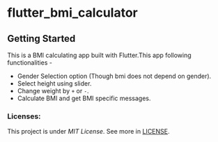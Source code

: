 # flutter_bmi_calculator

## Getting Started
This is a BMI calculating app built with Flutter.This app following functionalities - 
* Gender Selection option (Though bmi does not depend on gender).
* Select height using slider.
* Change weight by `+` or `-`.
* Calculate BMI and get BMI specific messages.

### Licenses:
This project is under _MIT License_. See more in [LICENSE](https://github.com/codeslash21/flutter_bmi_calculator/blob/master/LICENSE).
